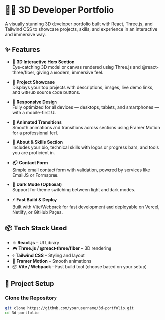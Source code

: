 # 🧑‍💻 3D Developer Portfolio

A visually stunning 3D developer portfolio built with React, Three.js, and Tailwind CSS to showcase projects, skills, and experience in an interactive and immersive way.

## ✨ Features

- 🧊 **3D Interactive Hero Section**  
  Eye-catching 3D model or canvas rendered using Three.js and @react-three/fiber, giving a modern, immersive feel.

- 💼 **Project Showcase**  
  Displays your top projects with descriptions, images, live demo links, and GitHub source code buttons.

- 📱 **Responsive Design**  
  Fully optimized for all devices — desktops, tablets, and smartphones — with a mobile-first UI.

- 💬 **Animated Transitions**  
  Smooth animations and transitions across sections using Framer Motion for a professional feel.

- 📄 **About & Skills Section**  
  Includes your bio, technical skills with logos or progress bars, and tools you are proficient in.

- 📬 **Contact Form**  
  Simple email contact form with validation, powered by services like EmailJS or Formspree.

- 🌙 **Dark Mode (Optional)**  
  Support for theme switching between light and dark modes.

- ⚡ **Fast Build & Deploy**  
  Built with Vite/Webpack for fast development and deployable on Vercel, Netlify, or GitHub Pages.


## 📦 Tech Stack Used

- ⚛️ **React.js** – UI Library
- 🎮 **Three.js / @react-three/fiber** – 3D rendering
- 🌀 **Tailwind CSS** – Styling and layout
- 💬 **Framer Motion** – Smooth animations
- 📦 **Vite / Webpack** – Fast build tool (choose based on your setup)

## 📁 Project Setup

### Clone the Repository

```bash
git clone https://github.com/yourusername/3d-portfolio.git
cd 3d-portfolio
